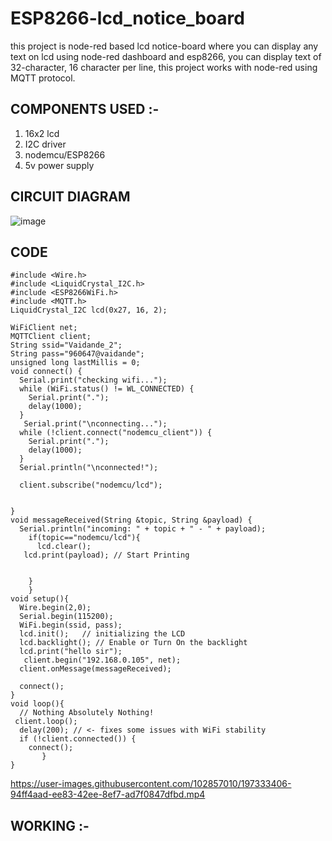 # ESP8266-lcd_notice_board
this project is node-red based lcd notice-board where you can display any text on lcd using node-red dashboard and esp8266, you can display text of 
32-character, 16 character per line, this project works with node-red using MQTT protocol.

## COMPONENTS USED :-

1. 16x2 lcd
2. I2C driver
3. nodemcu/ESP8266
4. 5v power supply

## CIRCUIT DIAGRAM

![image](https://user-images.githubusercontent.com/102857010/197333289-b3bf131d-da17-4a32-b580-52129fd4fd51.png)

## CODE

`````
#include <Wire.h>
#include <LiquidCrystal_I2C.h>
#include <ESP8266WiFi.h>
#include <MQTT.h>
LiquidCrystal_I2C lcd(0x27, 16, 2);

WiFiClient net;
MQTTClient client;
String ssid="Vaidande_2";
String pass="960647@vaidande";
unsigned long lastMillis = 0;
void connect() {
  Serial.print("checking wifi...");
  while (WiFi.status() != WL_CONNECTED) {
    Serial.print(".");
    delay(1000);
  }
   Serial.print("\nconnecting...");
  while (!client.connect("nodemcu_client")) {
    Serial.print(".");
    delay(1000);
  }
  Serial.println("\nconnected!");

  client.subscribe("nodemcu/lcd");
 
 
}
void messageReceived(String &topic, String &payload) {
  Serial.println("incoming: " + topic + " - " + payload);
    if(topic=="nodemcu/lcd"){
      lcd.clear();
   lcd.print(payload); // Start Printing

            
    }
    }
void setup(){
  Wire.begin(2,0);
  Serial.begin(115200);
  WiFi.begin(ssid, pass);
  lcd.init();   // initializing the LCD
  lcd.backlight(); // Enable or Turn On the backlight 
  lcd.print("hello sir");
   client.begin("192.168.0.105", net);
  client.onMessage(messageReceived);

  connect();
}
void loop(){
  // Nothing Absolutely Nothing!
 client.loop();
  delay(200); // <- fixes some issues with WiFi stability
  if (!client.connected()) {
    connect();
       }
}
`````

https://user-images.githubusercontent.com/102857010/197333406-94ff4aad-ee83-42ee-8ef7-ad7f0847dfbd.mp4


## WORKING :-

